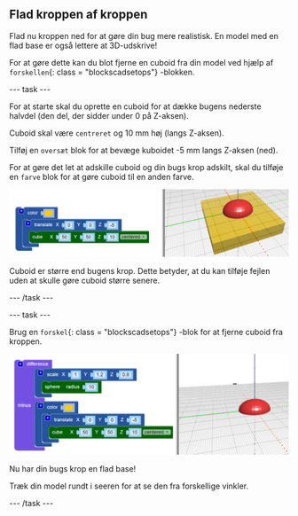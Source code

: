 ## Flad kroppen af kroppen

Flad nu kroppen ned for at gøre din bug mere realistisk. En model med en flad base er også lettere at 3D-udskrive!

For at gøre dette kan du blot fjerne en cuboid fra din model ved hjælp af `forskellen`{: class = "blockscadsetops"} -blokken.

--- task ---

For at starte skal du oprette en cuboid for at dække bugens nederste halvdel (den del, der sidder under 0 på Z-aksen).

Cuboid skal være `centreret` og 10 mm høj (langs Z-aksen).

Tilføj en `oversæt` blok for at bevæge kuboidet -5 mm langs Z-aksen (ned).

For at gøre det let at adskille cuboid og din bugs krop adskilt, skal du tilføje en `farve` blok for at gøre cuboid til en anden farve.

![skærmbillede](images/bug-body-cuboid.png)

Cuboid er større end bugens krop. Dette betyder, at du kan tilføje fejlen uden at skulle gøre cuboid større senere.

--- /task ---

--- task ---

Brug en `forskel`{: class = "blockscadsetops"} -blok for at fjerne cuboid fra kroppen.

![skærmbillede](images/bug-difference.png)

Nu har din bugs krop en flad base!

Træk din model rundt i seeren for at se den fra forskellige vinkler.

--- /task ---



  
